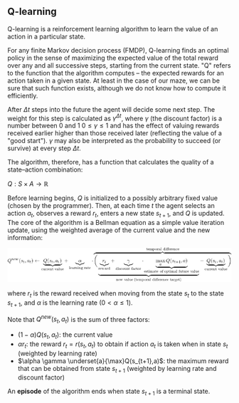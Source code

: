 ## Q-learning

Q-learning is a reinforcement learning algorithm to learn the value of an action in a particular state.

For any finite Markov decision process (FMDP), Q-learning finds an optimal policy in the sense of maximizing the expected value of the total reward over 
any and all successive steps, starting from the current state. "Q" refers to the function that the algorithm computes – the expected rewards for an action taken in a given state.
At least in the case of our maze, we can be sure that such function exists, although we do not know how to compute it efficiently.

After $\Delta t$ steps into the future the agent will decide some next step. The weight for this step is calculated as $\gamma ^{\Delta t}$, where $\gamma$  (the discount factor) is 
a number between 0 and 1 $0\leq \gamma \leq 1$ and has the effect of valuing rewards received earlier higher than those received later (reflecting the value of a "good start"). 
$\gamma$ may also be interpreted as the probability to succeed (or survive) at every step $\Delta t$.

The algorithm, therefore, has a function that calculates the quality of a state–action combination:

$Q:S\times A\to \mathbb {R}$

Before learning begins, $Q$ is initialized to a possibly arbitrary fixed value (chosen by the programmer). Then, at each time $t$ the agent selects an action $a_{t}$, observes a reward $r_{t}$, enters a new state $s_{t+1}$, and $Q$ is updated. The core of the algorithm is a Bellman equation as a simple value iteration update, using the weighted average of the current value and the new information:

![](equation.png)


[//]: # ($$Q^{new}&#40;s_{t},a_{t}&#41;\leftarrow\underbrace{Q&#40;s_{t},a_{t}&#41;}_{\text{current value}}+\underbrace{\alpha }_{\text{learning rate}}\cdot\overbrace{{\bigg&#40;}\underbrace{\underbrace{r_{t}}_{\text{reward}}+\underbrace{\gamma}_{\text{discount factor}}\cdot\underbrace{\max_{a}Q&#40;s_{t+1},a&#41;}_{\text{estimate of optimal future value}}}_{\text{new value &#40;temporal difference target&#41;}}-\underbrace{Q&#40;s_{t},a_{t}&#41;}_{\text{current value}}{\bigg&#41;}}^{\text{temporal difference}}}$$)


where $r_{t}$ is the reward received when moving from the state $s_{t}$ to the state $s_{t+1}$, and $\alpha$  is the learning rate $(0<\alpha \leq 1)$.

Note that $Q^{new}(s_{t},a_{t})$ is the sum of three factors:

- $(1-\alpha )Q(s_{t},a_{t})$: the current value
- $\alpha r_{t}$: the reward $r_{t}=r(s_{t},a_{t})$ to obtain if action $a_{t}$ is taken when in state $s_{t}$ (weighted by learning rate)
- $\alpha \gamma \underset{a}{\max}Q(s_{t+1},a)$: the maximum reward that can be obtained from state $s_{t+1}$ (weighted by learning rate and discount factor)

An **episode** of the algorithm ends when state $s_{t+1}$ is a terminal state. 
